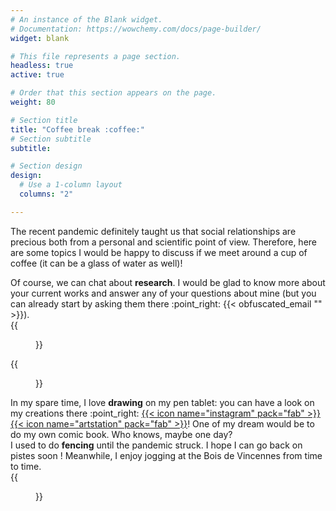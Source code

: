 ```yaml
---
# An instance of the Blank widget.
# Documentation: https://wowchemy.com/docs/page-builder/
widget: blank

# This file represents a page section.
headless: true
active: true

# Order that this section appears on the page.
weight: 80

# Section title
title: "Coffee break :coffee:"
# Section subtitle
subtitle:

# Section design
design:
  # Use a 1-column layout
  columns: "2"

---
```


The recent pandemic definitely taught us that social relationships are precious
both from a personal and scientific point of view.
Therefore, here are some topics I would be happy to discuss
if we meet around a cup of coffee (it can be a glass of water as well)!

<div class="clearfix">
  <div class="txt-container-l">
    Of course, we can chat about <strong>research</strong>.
    I would be glad to know more about your current works
    and answer any of your questions about mine
    (but you can already start by asking them there :point_right:
    {{< obfuscated_email "<z tcrjj="wrj wr-vemvcfgv gi-1 wr-wn"></z>" >}}).
  </div>
  <div class="img-container-r">
  {{<figure src="science_mini.png">}}
  </div>
</div>

<div class="clearfix">
  <div class="img-container-l">
    {{<figure src="drawing_mini.png">}}
  </div>
  <div class="txt-container-r">
    In my spare time, I love <strong>drawing</strong> on my pen tablet:
    you can have a look on my creations there :point_right:
    <a href="https://www.instagram.com/achillesalaun/">{{< icon name="instagram"  pack="fab" >}}</a>
    <a href="https://www.artstation.com/achille_salaun/">{{< icon name="artstation" pack="fab" >}}</a>!
    One of my dream would be to do my own comic book. Who knows, maybe one day?
  </div>
</div>

<div class="clearfix">
  <div class="txt-container-l">
    I used to do <strong>fencing</strong> until the pandemic struck.
    I hope I can go back on pistes soon !
    Meanwhile, I enjoy jogging at the Bois de Vincennes from time to time.
  </div>
  <div class="img-container-r">
  {{<figure src="fencing_mini.png">}}
  </div>
</div>
